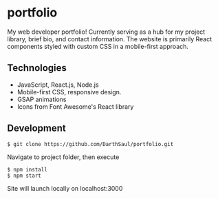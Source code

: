 # portfolio

My web developer portfolio! Currently serving as a hub for my project library, brief bio, and contact information. The website is primarily React components styled with custom CSS in a mobile-first approach.

## Technologies

-   JavaScript, React.js, Node.js
-   Mobile-first CSS, responsive design.
-   GSAP animations
-   Icons from Font Awesome's React library

## Development

```
$ git clone https://github.com/DarthSaul/portfolio.git
```

Navigate to project folder, then execute

```
$ npm install
$ npm start
```

Site will launch locally on localhost:3000

